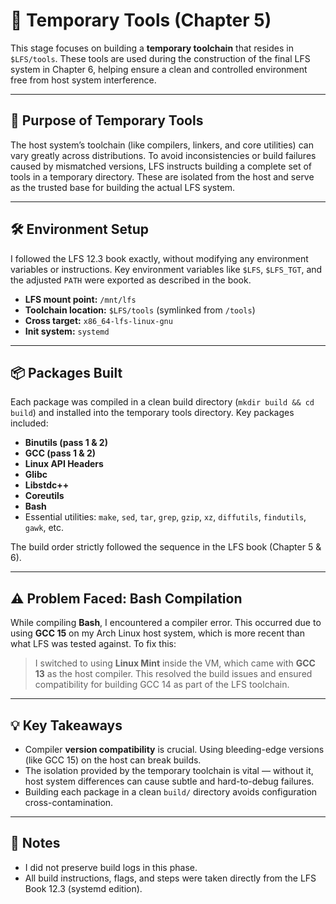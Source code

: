 # 🧰 Temporary Tools (Chapter 5)

This stage focuses on building a **temporary toolchain** that resides in `$LFS/tools`. These tools are used during the construction of the final LFS system in Chapter 6, helping ensure a clean and controlled environment free from host system interference.

---

## 🎯 Purpose of Temporary Tools

The host system’s toolchain (like compilers, linkers, and core utilities) can vary greatly across distributions. To avoid inconsistencies or build failures caused by mismatched versions, LFS instructs building a complete set of tools in a temporary directory. These are isolated from the host and serve as the trusted base for building the actual LFS system.

---

## 🛠️ Environment Setup

I followed the LFS 12.3 book exactly, without modifying any environment variables or instructions. Key environment variables like `$LFS`, `$LFS_TGT`, and the adjusted `PATH` were exported as described in the book.

- **LFS mount point:** `/mnt/lfs`
- **Toolchain location:** `$LFS/tools` (symlinked from `/tools`)
- **Cross target:** `x86_64-lfs-linux-gnu`
- **Init system:** `systemd`

---

## 📦 Packages Built

Each package was compiled in a clean build directory (`mkdir build && cd build`) and installed into the temporary tools directory. Key packages included:

- **Binutils (pass 1 & 2)**
- **GCC (pass 1 & 2)**
- **Linux API Headers**
- **Glibc**
- **Libstdc++**
- **Coreutils**
- **Bash**
- Essential utilities: `make`, `sed`, `tar`, `grep`, `gzip`, `xz`, `diffutils`, `findutils`, `gawk`, etc.

The build order strictly followed the sequence in the LFS book (Chapter 5 & 6).

---

## ⚠️ Problem Faced: Bash Compilation

While compiling **Bash**, I encountered a compiler error. This occurred due to using **GCC 15** on my Arch Linux host system, which is more recent than what LFS was tested against. To fix this:

> I switched to using **Linux Mint** inside the VM, which came with **GCC 13** as the host compiler. This resolved the build issues and ensured compatibility for building GCC 14 as part of the LFS toolchain.

---

## 💡 Key Takeaways

- Compiler **version compatibility** is crucial. Using bleeding-edge versions (like GCC 15) on the host can break builds.
- The isolation provided by the temporary toolchain is vital — without it, host system differences can cause subtle and hard-to-debug failures.
- Building each package in a clean `build/` directory avoids configuration cross-contamination.

---

## 📎 Notes

- I did not preserve build logs in this phase.
- All build instructions, flags, and steps were taken directly from the LFS Book 12.3 (systemd edition).

